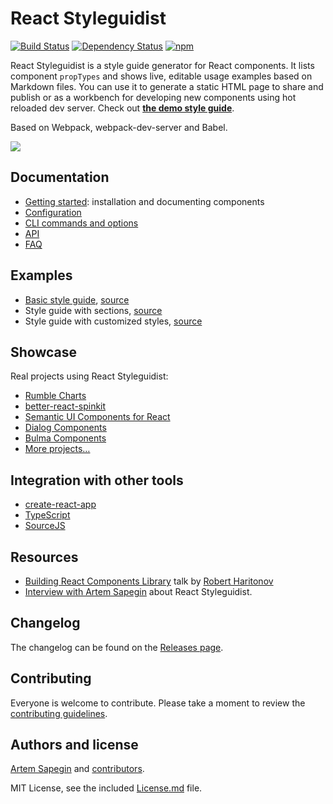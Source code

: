 # React Styleguidist

[![Build Status](https://travis-ci.org/sapegin/react-styleguidist.svg)](https://travis-ci.org/sapegin/react-styleguidist) [![Dependency Status](https://david-dm.org/sapegin/react-styleguidist.svg)](https://david-dm.org/sapegin/react-styleguidist) [![npm](https://img.shields.io/npm/v/react-styleguidist.svg)](https://www.npmjs.com/package/react-styleguidist)

React Styleguidist is a style guide generator for React components. It lists component `propTypes` and shows live, editable usage examples based on Markdown files. You can use it to generate a static HTML page to share and publish or as a workbench for developing new components using hot reloaded dev server. Check out [**the demo style guide**](http://sapegin.github.io/react-styleguidist/).

Based on Webpack, webpack-dev-server and Babel.

![](https://s3.amazonaws.com/f.cl.ly/items/3i0E1D1L1c1m1s2G1d0y/Screen%20Recording%202015-09-24%20at%2009.49%20AM.gif)

## Documentation

* [Getting started](./docs/GettingStarted.md): installation and documenting components
* [Configuration](./docs/Configuration.md)
* [CLI commands and options](./docs/CLI.md)
* [API](./docs/API.md)
* [FAQ](./docs/FAQ.md)

## Examples

* [Basic style guide](http://sapegin.github.io/react-styleguidist/), [source](./examples/basic)
* Style guide with sections, [source](./examples/sections)
* Style guide with customized styles, [source](./examples/customised)

## Showcase

Real projects using React Styleguidist:

* [Rumble Charts](http://rumbleinc.github.io/rumble-js-charts/)
* [better-react-spinkit](http://better-react-spinkit.benjamintatum.com/)
* [Semantic UI Components for React](http://hallister.github.io/semantic-react/)
* [Dialog Components](https://dialogs.github.io/dialog-web-components/)
* [Bulma Components](http://bokuweb.github.io/re-bulma/)
* [More projects…](https://github.com/sapegin/react-styleguidist/issues/127)

## Integration with other tools

* [create-react-app](https://github.com/just-boris/react-app-styleguidist)
* [TypeScript](https://github.com/pvasek/react-docgen-typescript)
* [SourceJS](https://github.com/sourcejs/sourcejs-react-styleguidist)

## Resources

* [Building React Components Library](https://skillsmatter.com/skillscasts/8140-building-react-components-library) talk by [Robert Haritonov](https://github.com/operatino)
* [Interview with Artem Sapegin](http://survivejs.com/blog/styleguidist-interview/) about React Styleguidist.

## Changelog

The changelog can be found on the [Releases page](https://github.com/sapegin/react-styleguidist/releases).

## Contributing

Everyone is welcome to contribute. Please take a moment to review the [contributing guidelines](Contributing.md).

## Authors and license

[Artem Sapegin](http://sapegin.me) and [contributors](https://github.com/sapegin/react-styleguidist/graphs/contributors).

MIT License, see the included [License.md](License.md) file.
